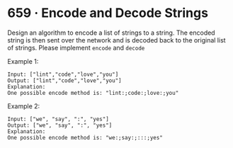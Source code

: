 # 659 · Encode and Decode Strings

Design an algorithm to encode a list of strings to a string. The encoded string is then sent over the network and is decoded back to the original list of strings.
Please implement `encode` and `decode`

Example 1:

```
Input: ["lint","code","love","you"]
Output: ["lint","code","love","you"]
Explanation:
One possible encode method is: "lint:;code:;love:;you"
```

Example 2:

```
Input: ["we", "say", ":", "yes"]
Output: ["we", "say", ":", "yes"]
Explanation:
One possible encode method is: "we:;say:;:::;yes"
```
